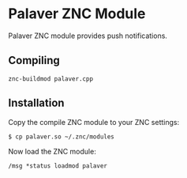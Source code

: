 # Palaver ZNC Module

Palaver ZNC module provides push notifications.

## Compiling

    znc-buildmod palaver.cpp

## Installation

Copy the compile ZNC module to your ZNC settings:

    $ cp palaver.so ~/.znc/modules

Now load the ZNC module:

    /msg *status loadmod palaver

